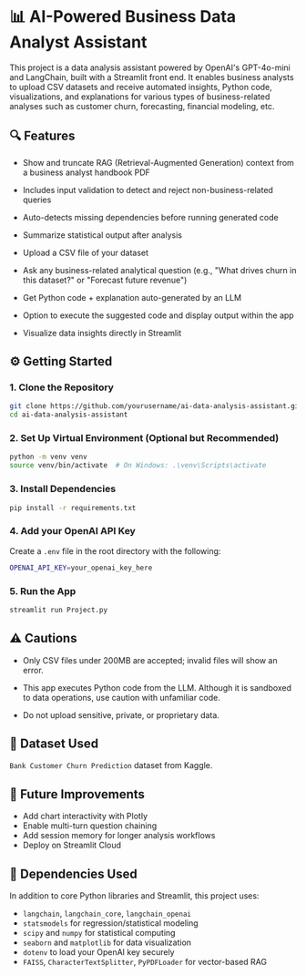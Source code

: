 # 📊 AI-Powered Business Data Analyst Assistant

This project is a data analysis assistant powered by OpenAI's GPT-4o-mini and LangChain, built with a Streamlit front end. It enables business analysts to upload CSV datasets and receive automated insights, Python code, visualizations, and explanations for various types of business-related analyses such as customer churn, forecasting, financial modeling, etc.

## 🔍 Features
- Show and truncate RAG (Retrieval-Augmented Generation) context from a business analyst handbook PDF
- Includes input validation to detect and reject non-business-related queries
- Auto-detects missing dependencies before running generated code
- Summarize statistical output after analysis

- Upload a CSV file of your dataset
- Ask any business-related analytical question (e.g., "What drives churn in this dataset?" or "Forecast future revenue")
- Get Python code + explanation auto-generated by an LLM
- Option to execute the suggested code and display output within the app
- Visualize data insights directly in Streamlit

## ⚙️ Getting Started

### 1. Clone the Repository
```bash
git clone https://github.com/yourusername/ai-data-analysis-assistant.git
cd ai-data-analysis-assistant
```

### 2. Set Up Virtual Environment (Optional but Recommended)
```bash
python -m venv venv
source venv/bin/activate  # On Windows: .\venv\Scripts\activate
```

### 3. Install Dependencies
```bash
pip install -r requirements.txt
```

### 4. Add your OpenAI API Key
Create a `.env` file in the root directory with the following:
```bash
OPENAI_API_KEY=your_openai_key_here
```

### 5. Run the App
```bash
streamlit run Project.py
```

## ⚠️ Cautions
- Only CSV files under 200MB are accepted; invalid files will show an error.

- This app executes Python code from the LLM. Although it is sandboxed to data operations, use caution with unfamiliar code.
- Do not upload sensitive, private, or proprietary data.

## 📂 Dataset Used
`Bank Customer Churn Prediction` dataset from Kaggle.

## 🚀 Future Improvements
- Add chart interactivity with Plotly
- Enable multi-turn question chaining
- Add session memory for longer analysis workflows
- Deploy on Streamlit Cloud

## 🧰 Dependencies Used

In addition to core Python libraries and Streamlit, this project uses:

- `langchain`, `langchain_core`, `langchain_openai`
- `statsmodels` for regression/statistical modeling
- `scipy` and `numpy` for statistical computing
- `seaborn` and `matplotlib` for data visualization
- `dotenv` to load your OpenAI key securely
- `FAISS`, `CharacterTextSplitter`, `PyPDFLoader` for vector-based RAG
